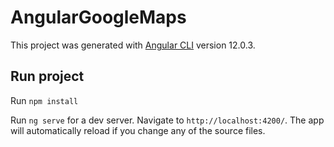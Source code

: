 # AngularGoogleMaps

This project was generated with [Angular CLI](https://github.com/angular/angular-cli) version 12.0.3.

## Run project
Run `npm install`

Run `ng serve` for a dev server. Navigate to `http://localhost:4200/`. The app will automatically reload if you change any of the source files.


